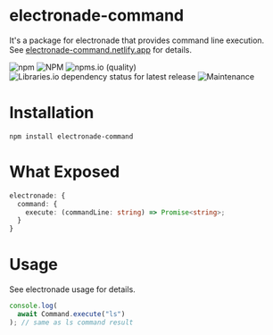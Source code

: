 # electronade-command

It's a package for electronade that provides command line execution.  
See [electronade-command.netlify.app](https://electronade-command.netlify.app/) for details.

![npm](https://img.shields.io/npm/v/electronade-command)
![NPM](https://img.shields.io/npm/l/electronade-command)
![npms.io (quality)](https://img.shields.io/npms-io/quality-score/electronade-command)
![Libraries.io dependency status for latest release](https://img.shields.io/librariesio/release/npm/electronade-command)
![Maintenance](https://img.shields.io/maintenance/yes/2022)

# Installation
``` shell
npm install electronade-command
```

# What Exposed
``` typescript
electronade: {
  command: {
    execute: (commandLine: string) => Promise<string>;
  }
}
```

# Usage
See electronade usage for details.

``` javascript
console.log(
  await Command.execute("ls")
); // same as ls command result

```

